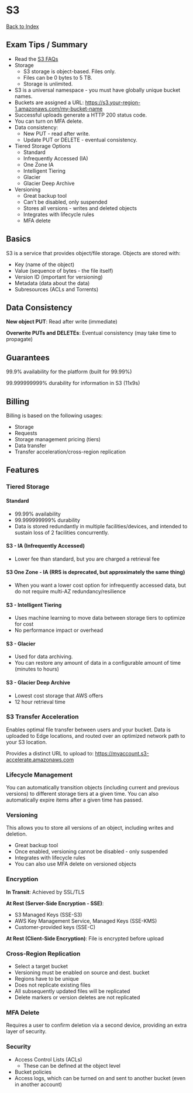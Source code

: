 # S3

[Back to Index](../../README.md)

## Exam Tips / Summary

- Read the [S3 FAQs](https://aws.amazon.com/s3/faqs/)
- Storage
    - S3 storage is object-based. Files only.
    - Files can be 0 bytes to 5 TB.
    - Storage is unlimited.
- S3 is a universal namespace - you must have globally unique bucket names.
- Buckets are assigned a URL: https://s3.your-region-1.amazonaws.com/my-bucket-name
- Successful uploads generate a HTTP 200 status code.
- You can turn on MFA delete.
- Data consistency:
    - New PUT - read after write.
    - Update PUT or DELETE - eventual consistency.
- Tiered Storage Options
    - Standard
    - Infrequently Accessed (IA)
    - One Zone IA
    - Intelligent Tiering
    - Glacier
    - Glacier Deep Archive
- Versioning
    - Great backup tool
    - Can't be disabled, only suspended
    - Stores all versions - writes and deleted objects
    - Integrates with lifecycle rules
    - MFA delete

## Basics

S3 is a service that provides object/file storage. Objects are stored with:

- Key (name of the object)
- Value (sequence of bytes - the file itself)
- Version ID (important for versioning)
- Metadata (data about the data)
- Subresources (ACLs and Torrents)

## Data Consistency

**New object PUT**: Read after write (immediate)

**Overwrite PUTs and DELETEs**: Eventual consistency (may take time to propagate)

## Guarantees

99.9% availability for the platform (built for 99.99%)

99.999999999% durability for information in S3 (11x9s)

## Billing

Billing is based on the following usages:

- Storage
- Requests
- Storage management pricing (tiers)
- Data transfer
- Transfer acceleration/cross-region replication

## Features

### Tiered Storage

#### Standard
- 99.99% availability
- 99.999999999% durability
- Data is stored redundantly in multiple facilities/devices, and intended to sustain loss of 2 facilities concurrently.

#### S3 - IA (Infrequently Accessed)
- Lower fee than standard, but you are charged a retrieval fee

#### S3 One Zone - IA (RRS is deprecated, but approximately the same thing)
- When you want a lower cost option for infrequently accessed data, but do not require multi-AZ redundancy/resilience

#### S3 - Intelligent Tiering
- Uses machine learning to move data between storage tiers to optimize for cost
- No performance impact or overhead

#### S3 - Glacier
- Used for data archiving.
- You can restore any amount of data in a configurable amount of time (minutes to hours)

#### S3 - Glacier Deep Archive
- Lowest cost storage that AWS offers
- 12 hour retrieval time

### S3 Transfer Acceleration

Enables optimal file transfer between users and your bucket. Data is uploaded to Edge locations, and routed over an optimized network path to your S3 location.

Provides a distinct URL to upload to: https://myaccount.s3-accelerate.amazonaws.com

### Lifecycle Management

You can automatically transition objects (including current and previous versions) to different storage tiers at a given time. You can also automatically expire items after a given time has passed.

### Versioning

This allows you to store all versions of an object, including writes and deletion.

- Great backup tool
- Once enabled, versioning cannot be disabled - only suspended
- Integrates with lifecycle rules
- You can also use MFA delete on versioned objects

### Encryption

**In Transit**: Achieved by SSL/TLS

**At Rest (Server-Side Encryption - SSE)**:
- S3 Managed Keys (SSE-S3)
- AWS Key Management Service, Managed Keys (SSE-KMS)
- Customer-provided keys (SSE-C)

**At Rest (Client-Side Encryption)**: File is encrypted before upload

### Cross-Region Replication

- Select a target bucket
- Versioning must be enabled on source and dest. bucket
- Regions have to be unique
- Does not replicate existing files
- All subsequently updated files will be replicated
- Delete markers or version deletes are not replicated

### MFA Delete

Requires a user to confirm deletion via a second device, providing an extra layer of security.

### Security

- Access Control Lists (ACLs)
    - These can be defined at the object level
- Bucket policies
- Access logs, which can be turned on and sent to another bucket (even in another account)